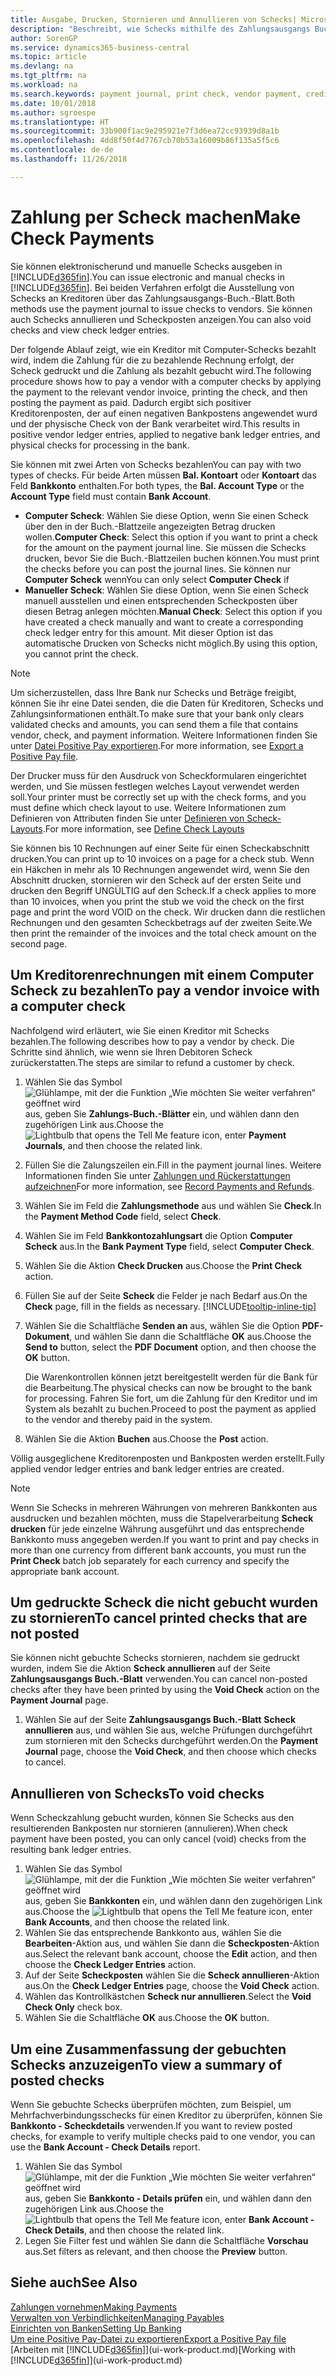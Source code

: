 ```yaml
---
title: Ausgabe, Drucken, Stornieren und Annullieren von Schecks| Microsoft Docs
description: "Beschreibt, wie Schecks mithilfe des Zahlungsausgangs Buch.-Blattes, ausgegeben, gedruckt oder annulliert werden oder wie Check-Sachposteneinträge in Business Central angezeigt werden."
author: SorenGP
ms.service: dynamics365-business-central
ms.topic: article
ms.devlang: na
ms.tgt_pltfrm: na
ms.workload: na
ms.search.keywords: payment journal, print check, vendor payment, creditor, debt, balance due, AP
ms.date: 10/01/2018
ms.author: sgroespe
ms.translationtype: HT
ms.sourcegitcommit: 33b900f1ac9e295921e7f3d6ea72cc93939d8a1b
ms.openlocfilehash: 4dd8f50f4d7767cb70b53a16009b86f135a5f5c6
ms.contentlocale: de-de
ms.lasthandoff: 11/26/2018

---
```

# <a name="make-check-payments"></a><span data-ttu-id="47ac4-103">Zahlung per Scheck machen</span><span class="sxs-lookup"><span data-stu-id="47ac4-103">Make Check Payments</span></span>
<span data-ttu-id="47ac4-104">Sie können elektronischerund und manuelle Schecks ausgeben in [!INCLUDE[d365fin](includes/d365fin_md.md)].</span><span class="sxs-lookup"><span data-stu-id="47ac4-104">You can issue electronic and manual checks in [!INCLUDE[d365fin](includes/d365fin_md.md)].</span></span> <span data-ttu-id="47ac4-105">Bei beiden Verfahren erfolgt die Ausstellung von Schecks an Kreditoren über das Zahlungsausgangs-Buch.-Blatt.</span><span class="sxs-lookup"><span data-stu-id="47ac4-105">Both methods use the payment journal to issue checks to vendors.</span></span> <span data-ttu-id="47ac4-106">Sie können auch Schecks annullieren und Scheckposten anzeigen.</span><span class="sxs-lookup"><span data-stu-id="47ac4-106">You can also void checks and view check ledger entries.</span></span>

<span data-ttu-id="47ac4-107">Der folgende Ablauf zeigt, wie ein Kreditor mit Computer-Schecks bezahlt wird, indem die Zahlung für die zu bezahlende Rechnung erfolgt, der Scheck gedruckt und die Zahlung als bezahlt gebucht wird.</span><span class="sxs-lookup"><span data-stu-id="47ac4-107">The following procedure shows how to pay a vendor with a computer checks by applying the payment to the relevant vendor invoice, printing the check, and then posting the payment as paid.</span></span> <span data-ttu-id="47ac4-108">Dadurch ergibt sich positiver Kreditorenposten, der auf einen negativen Bankpostens angewendet wurd und der physische Check von der Bank verarbeitet wird.</span><span class="sxs-lookup"><span data-stu-id="47ac4-108">This results in positive vendor ledger entries, applied to negative bank ledger entries, and physical checks for processing in the bank.</span></span>

<span data-ttu-id="47ac4-109">Sie können mit zwei Arten von Schecks bezahlen</span><span class="sxs-lookup"><span data-stu-id="47ac4-109">You can pay with two types of checks.</span></span> <span data-ttu-id="47ac4-110">Für beide Arten müssen **Bal. Kontoart** oder **Kontoart** das Feld **Bankkonto** enthalten.</span><span class="sxs-lookup"><span data-stu-id="47ac4-110">For both types, the **Bal. Account Type** or the **Account Type** field must contain **Bank Account**.</span></span>

- <span data-ttu-id="47ac4-111">**Computer Scheck**: Wählen Sie diese Option, wenn Sie einen Scheck über den in der Buch.-Blattzeile angezeigten Betrag drucken wollen.</span><span class="sxs-lookup"><span data-stu-id="47ac4-111">**Computer Check**: Select this option if you want to print a check for the amount on the payment journal line.</span></span> <span data-ttu-id="47ac4-112">Sie müssen die Schecks drucken, bevor Sie die Buch.-Blattzeilen buchen können.</span><span class="sxs-lookup"><span data-stu-id="47ac4-112">You must print the checks before you can post the journal lines.</span></span> <span data-ttu-id="47ac4-113">Sie können nur **Computer Scheck** wenn</span><span class="sxs-lookup"><span data-stu-id="47ac4-113">You can only select **Computer Check** if</span></span>
- <span data-ttu-id="47ac4-114">**Manueller Scheck**: Wählen Sie diese Option, wenn Sie einen Scheck manuell ausstellen und einen entsprechenden Scheckposten über diesen Betrag anlegen möchten.</span><span class="sxs-lookup"><span data-stu-id="47ac4-114">**Manual Check**: Select this option if you have created a check manually and want to create a corresponding check ledger entry for this amount.</span></span> <span data-ttu-id="47ac4-115">Mit dieser Option ist das automatische Drucken von Schecks nicht möglich.</span><span class="sxs-lookup"><span data-stu-id="47ac4-115">By using this option, you cannot print the check.</span></span>

> [!NOTE]  
> <span data-ttu-id="47ac4-116">Um sicherzustellen, dass Ihre Bank nur Schecks und Beträge freigibt, können Sie ihr eine Datei senden, die die Daten für Kreditoren, Schecks und Zahlungsinformationen enthält.</span><span class="sxs-lookup"><span data-stu-id="47ac4-116">To make sure that your bank only clears validated checks and amounts, you can send them a file that contains vendor, check, and payment information.</span></span> <span data-ttu-id="47ac4-117">Weitere Informationen finden Sie unter [Datei Positive Pay exportieren](finance-how-positive-pay.md).</span><span class="sxs-lookup"><span data-stu-id="47ac4-117">For more information, see [Export a Positive Pay file](finance-how-positive-pay.md).</span></span>

<span data-ttu-id="47ac4-118">Der Drucker muss für den Ausdruck von Scheckformularen eingerichtet werden, und Sie müssen festlegen welches Layout verwendet werden soll.</span><span class="sxs-lookup"><span data-stu-id="47ac4-118">Your printer must be correctly set up with the check forms, and you must define which check layout to use.</span></span> <span data-ttu-id="47ac4-119">Weitere Informationen zum Definieren von Attributen finden Sie unter [Definieren von Scheck-Layouts](finance-how-define-check-layouts.md).</span><span class="sxs-lookup"><span data-stu-id="47ac4-119">For more information, see [Define Check Layouts](finance-how-define-check-layouts.md)</span></span>

<span data-ttu-id="47ac4-120">Sie können bis 10 Rechnungen auf einer Seite für einen Scheckabschnitt drucken.</span><span class="sxs-lookup"><span data-stu-id="47ac4-120">You can print up to 10 invoices on a page for a check stub.</span></span> <span data-ttu-id="47ac4-121">Wenn ein Häkchen in mehr als 10 Rechnungen angewendet wird, wenn Sie den Abschnitt drucken, stornieren wir den Scheck auf der ersten Seite und drucken den Begriff UNGÜLTIG auf den Scheck.</span><span class="sxs-lookup"><span data-stu-id="47ac4-121">If a check applies to more than 10 invoices, when you print the stub we void the check on the first page and print the word VOID on the check.</span></span> <span data-ttu-id="47ac4-122">Wir drucken dann die restlichen Rechnungen und den gesamten Scheckbetrags auf der zweiten Seite.</span><span class="sxs-lookup"><span data-stu-id="47ac4-122">We then print the remainder of the invoices and the total check amount on the second page.</span></span> 

## <a name="to-pay-a-vendor-invoice-with-a-computer-check"></a><span data-ttu-id="47ac4-123">Um Kreditorenrechnungen mit einem Computer Scheck zu bezahlen</span><span class="sxs-lookup"><span data-stu-id="47ac4-123">To pay a vendor invoice with a computer check</span></span>
<span data-ttu-id="47ac4-124">Nachfolgend wird erläutert, wie Sie einen Kreditor mit Schecks bezahlen.</span><span class="sxs-lookup"><span data-stu-id="47ac4-124">The following describes how to pay a vendor by check.</span></span> <span data-ttu-id="47ac4-125">Die Schritte sind ähnlich, wie wenn sie Ihren Debitoren Scheck zurückerstatten.</span><span class="sxs-lookup"><span data-stu-id="47ac4-125">The steps are similar to refund a customer by check.</span></span>

1. <span data-ttu-id="47ac4-126">Wählen Sie das Symbol ![Glühlampe, mit der die Funktion „Wie möchten Sie weiter verfahren“ geöffnet wird](media/ui-search/search_small.png "Wie möchten Sie weiter verfahren?") aus, geben Sie **Zahlungs-Buch.-Blätter** ein, und wählen dann den zugehörigen Link aus.</span><span class="sxs-lookup"><span data-stu-id="47ac4-126">Choose the ![Lightbulb that opens the Tell Me feature](media/ui-search/search_small.png "Tell me what you want to do") icon, enter **Payment Journals**, and then choose the related link.</span></span>
2. <span data-ttu-id="47ac4-127">Füllen Sie die Zalungszeilen ein.</span><span class="sxs-lookup"><span data-stu-id="47ac4-127">Fill in the payment journal lines.</span></span> <span data-ttu-id="47ac4-128">Weitere Informationen finden Sie unter [Zahlungen und Rückerstattungen aufzeichnen](payables-how-post-payments-refunds.md)</span><span class="sxs-lookup"><span data-stu-id="47ac4-128">For more information, see [Record Payments and Refunds](payables-how-post-payments-refunds.md).</span></span>
3. <span data-ttu-id="47ac4-129">Wählen Sie im Feld die **Zahlungsmethode** aus und wählen Sie **Check**.</span><span class="sxs-lookup"><span data-stu-id="47ac4-129">In the **Payment Method Code** field, select **Check**.</span></span>
4. <span data-ttu-id="47ac4-130">Wählen Sie im Feld **Bankkontozahlungsart** die Option **Computer Scheck** aus.</span><span class="sxs-lookup"><span data-stu-id="47ac4-130">In the **Bank Payment Type** field, select **Computer Check**.</span></span>
5. <span data-ttu-id="47ac4-131">Wählen Sie die Aktion **Check Drucken** aus.</span><span class="sxs-lookup"><span data-stu-id="47ac4-131">Choose the **Print Check** action.</span></span>
6. <span data-ttu-id="47ac4-132">Füllen Sie auf der Seite **Scheck** die Felder je nach Bedarf aus.</span><span class="sxs-lookup"><span data-stu-id="47ac4-132">On the **Check** page, fill in the fields as necessary.</span></span> [!INCLUDE[tooltip-inline-tip](includes/tooltip-inline-tip_md.md)]
7. <span data-ttu-id="47ac4-133">Wählen Sie die Schaltfläche **Senden an** aus, wählen Sie die Option **PDF-Dokument**, und wählen Sie dann die Schaltfläche **OK** aus.</span><span class="sxs-lookup"><span data-stu-id="47ac4-133">Choose the **Send to** button, select the **PDF Document** option, and then choose the **OK** button.</span></span>

    <span data-ttu-id="47ac4-134">Die Warenkontrollen können jetzt bereitgestellt werden für die Bank für die Bearbeitung.</span><span class="sxs-lookup"><span data-stu-id="47ac4-134">The physical checks can now be brought to the bank for processing.</span></span> <span data-ttu-id="47ac4-135">Fahren Sie fort, um die Zahlung für den Kreditor und im System als bezahlt zu buchen.</span><span class="sxs-lookup"><span data-stu-id="47ac4-135">Proceed to post the payment as applied to the vendor and thereby paid in the system.</span></span>
8. <span data-ttu-id="47ac4-136">Wählen Sie die Aktion **Buchen** aus.</span><span class="sxs-lookup"><span data-stu-id="47ac4-136">Choose the **Post** action.</span></span>

<span data-ttu-id="47ac4-137">Völlig ausgeglichene Kreditorenposten und Bankposten werden erstellt.</span><span class="sxs-lookup"><span data-stu-id="47ac4-137">Fully applied vendor ledger entries and bank ledger entries are created.</span></span>

> [!NOTE]  
> <span data-ttu-id="47ac4-138">Wenn Sie Schecks in mehreren Währungen von mehreren Bankkonten aus ausdrucken und bezahlen möchten, muss die Stapelverarbeitung **Scheck drucken** für jede einzelne Währung ausgeführt und das entsprechende Bankkonto muss angegeben werden.</span><span class="sxs-lookup"><span data-stu-id="47ac4-138">If you want to print and pay checks in more than one currency from different bank accounts, you must run the **Print Check** batch job separately for each currency and specify the appropriate bank account.</span></span>

## <a name="to-cancel-printed-checks-that-are-not-posted"></a><span data-ttu-id="47ac4-139">Um gedruckte Scheck die nicht gebucht wurden zu stornieren</span><span class="sxs-lookup"><span data-stu-id="47ac4-139">To cancel printed checks that are not posted</span></span>
<span data-ttu-id="47ac4-140">Sie können nicht gebuchte Schecks stornieren, nachdem sie gedruckt wurden, indem Sie die Aktion **Scheck annullieren** auf der Seite **Zahlungsausgangs Buch.-Blatt** verwenden.</span><span class="sxs-lookup"><span data-stu-id="47ac4-140">You can cancel non-posted checks after they have been printed by using the **Void Check** action on the **Payment Journal** page.</span></span>

1. <span data-ttu-id="47ac4-141">Wählen Sie auf der Seite **Zahlungsausgangs Buch.-Blatt** **Scheck annullieren** aus, und wählen Sie aus, welche Prüfungen durchgeführt zum stornieren mit den Schecks durchgeführt werden.</span><span class="sxs-lookup"><span data-stu-id="47ac4-141">On the **Payment Journal** page, choose the **Void Check**, and then choose which checks to cancel.</span></span>

## <a name="to-void-checks"></a><span data-ttu-id="47ac4-142">Annullieren von Schecks</span><span class="sxs-lookup"><span data-stu-id="47ac4-142">To void checks</span></span>
<span data-ttu-id="47ac4-143">Wenn Scheckzahlung gebucht wurden, können Sie Schecks aus den resultierenden Bankposten nur stornieren (annulieren).</span><span class="sxs-lookup"><span data-stu-id="47ac4-143">When check payment have been posted, you can only cancel (void) checks from the resulting bank ledger entries.</span></span>

1. <span data-ttu-id="47ac4-144">Wählen Sie das Symbol ![Glühlampe, mit der die Funktion „Wie möchten Sie weiter verfahren“ geöffnet wird](media/ui-search/search_small.png "Wie möchten Sie weiter verfahren?") aus, geben Sie **Bankkonten** ein, und wählen dann den zugehörigen Link aus.</span><span class="sxs-lookup"><span data-stu-id="47ac4-144">Choose the ![Lightbulb that opens the Tell Me feature](media/ui-search/search_small.png "Tell me what you want to do") icon, enter **Bank Accounts**, and then choose the related link.</span></span>
2. <span data-ttu-id="47ac4-145">Wählen Sie das entsprechende Bankkonto aus, wählen Sie die **Bearbeiten**-Aktion aus, und wählen Sie dann die **Scheckposten**-Aktion aus.</span><span class="sxs-lookup"><span data-stu-id="47ac4-145">Select the relevant bank account, choose the **Edit** action, and then choose the **Check Ledger Entries** action.</span></span>
3. <span data-ttu-id="47ac4-146">Auf der Seite **Scheckposten** wählen Sie die **Scheck annullieren**-Aktion aus.</span><span class="sxs-lookup"><span data-stu-id="47ac4-146">On the **Check Ledger Entries** page, choose the **Void Check** action.</span></span>
4. <span data-ttu-id="47ac4-147">Wählen das Kontrollkästchen **Scheck nur annullieren**.</span><span class="sxs-lookup"><span data-stu-id="47ac4-147">Select the **Void Check Only** check box.</span></span>
5. <span data-ttu-id="47ac4-148">Wählen Sie die Schaltfläche **OK** aus.</span><span class="sxs-lookup"><span data-stu-id="47ac4-148">Choose the **OK** button.</span></span>

## <a name="to-view-a-summary-of-posted-checks"></a><span data-ttu-id="47ac4-149">Um eine Zusammenfassung der gebuchten Schecks anzuzeigen</span><span class="sxs-lookup"><span data-stu-id="47ac4-149">To view a summary of posted checks</span></span>
<span data-ttu-id="47ac4-150">Wenn Sie gebuchte Schecks überprüfen möchten, zum Beispiel, um Mehrfachverbindungsschecks für einen Kreditor zu überprüfen, können Sie **Bankkonto - Scheckdetails** verwenden.</span><span class="sxs-lookup"><span data-stu-id="47ac4-150">If you want to review posted checks, for example to verify multiple checks paid to one vendor, you can use the **Bank Account - Check Details** report.</span></span>
1. <span data-ttu-id="47ac4-151">Wählen Sie das Symbol ![Glühlampe, mit der die Funktion „Wie möchten Sie weiter verfahren“ geöffnet wird](media/ui-search/search_small.png "Wie möchten Sie weiter verfahren?") aus, geben Sie **Bankkonto - Details prüfen** ein, und wählen dann den zugehörigen Link aus.</span><span class="sxs-lookup"><span data-stu-id="47ac4-151">Choose the ![Lightbulb that opens the Tell Me feature](media/ui-search/search_small.png "Tell me what you want to do") icon, enter **Bank Account - Check Details**, and then choose the related link.</span></span>
2. <span data-ttu-id="47ac4-152">Legen Sie Filter fest und wählen Sie dann die Schaltfläche **Vorschau** aus.</span><span class="sxs-lookup"><span data-stu-id="47ac4-152">Set filters as relevant, and then choose the **Preview** button.</span></span>

## <a name="see-also"></a><span data-ttu-id="47ac4-153">Siehe auch</span><span class="sxs-lookup"><span data-stu-id="47ac4-153">See Also</span></span>
[<span data-ttu-id="47ac4-154">Zahlungen vornehmen</span><span class="sxs-lookup"><span data-stu-id="47ac4-154">Making Payments</span></span>](payables-make-payments.md)  
[<span data-ttu-id="47ac4-155">Verwalten von Verbindlichkeiten</span><span class="sxs-lookup"><span data-stu-id="47ac4-155">Managing Payables</span></span>](payables-manage-payables.md)  
[<span data-ttu-id="47ac4-156">Einrichten von Banken</span><span class="sxs-lookup"><span data-stu-id="47ac4-156">Setting Up Banking</span></span>](bank-setup-banking.md)  
[<span data-ttu-id="47ac4-157">Um eine Positive Pay-Datei zu exportieren</span><span class="sxs-lookup"><span data-stu-id="47ac4-157">Export a Positive Pay file</span></span>](finance-how-positive-pay.md)  
<span data-ttu-id="47ac4-158">[Arbeiten mit [!INCLUDE[d365fin](includes/d365fin_md.md)]](ui-work-product.md)</span><span class="sxs-lookup"><span data-stu-id="47ac4-158">[Working with [!INCLUDE[d365fin](includes/d365fin_md.md)]](ui-work-product.md)</span></span>  


